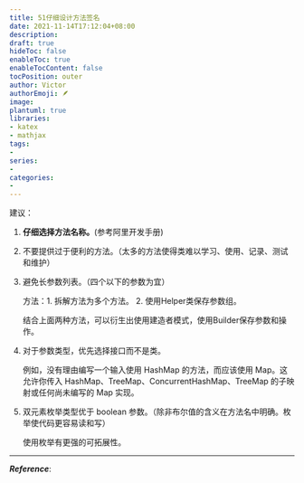 ```yaml
---
title: 51仔细设计方法签名
date: 2021-11-14T17:12:04+08:00
description:
draft: true
hideToc: false
enableToc: true
enableTocContent: false
tocPosition: outer
author: Victor
authorEmoji: 🪶
image:
plantuml: true
libraries:
- katex
- mathjax
tags:
-
series:
-
categories:
-
---
```




建议：

1. **仔细选择方法名称。**(参考阿里开发手册)

2. 不要提供过于便利的方法。（太多的方法使得类难以学习、使用、记录、测试和维护）

3. 避免长参数列表。（四个以下的参数为宜）

   方法：1. 拆解方法为多个方法。 2. 使用Helper类保存参数组。

   结合上面两种方法，可以衍生出使用建造者模式，使用Builder保存参数和操作。

4. 对于参数类型，优先选择接口而不是类。

   例如，没有理由编写一个输入使用 HashMap 的方法，而应该使用 Map。这允许你传入 HashMap、TreeMap、ConcurrentHashMap、TreeMap 的子映射或任何尚未编写的 Map 实现。

5. 双元素枚举类型优于 boolean 参数。（除非布尔值的含义在方法名中明确。枚举使代码更容易读和写）

   使用枚举有更强的可拓展性。









---

***Reference***:

